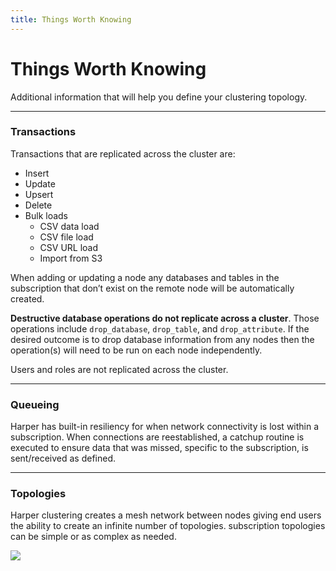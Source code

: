 ```yaml
---
title: Things Worth Knowing
---
```


# Things Worth Knowing

Additional information that will help you define your clustering topology.

---

### Transactions

Transactions that are replicated across the cluster are:

- Insert
- Update
- Upsert
- Delete
- Bulk loads
  - CSV data load
  - CSV file load
  - CSV URL load
  - Import from S3

When adding or updating a node any databases and tables in the subscription that don’t exist on the remote node will be automatically created.

**Destructive database operations do not replicate across a cluster**. Those operations include `drop_database`, `drop_table`, and `drop_attribute`. If the desired outcome is to drop database information from any nodes then the operation(s) will need to be run on each node independently.

Users and roles are not replicated across the cluster.

---

### Queueing

Harper has built-in resiliency for when network connectivity is lost within a subscription. When connections are reestablished, a catchup routine is executed to ensure data that was missed, specific to the subscription, is sent/received as defined.

---

### Topologies

Harper clustering creates a mesh network between nodes giving end users the ability to create an infinite number of topologies. subscription topologies can be simple or as complex as needed.

![](/img/v4.6/clustering/figure6.png)
